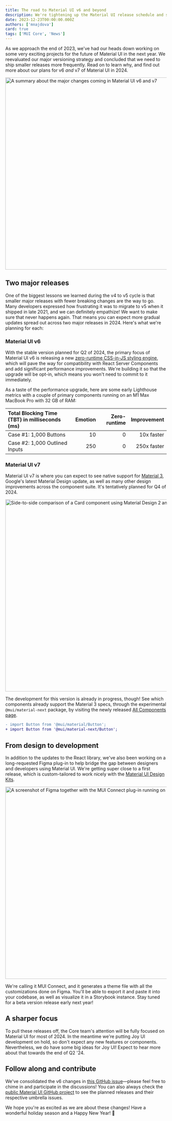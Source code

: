 ```yaml
---
title: The road to Material UI v6 and beyond
description: We're tightening up the Material UI release schedule and shipping two major versions in 2024. Here's what to expect.
date: 2023-12-23T00:00:00.000Z
authors: ['mnajdova']
card: true
tags: ['MUI Core', 'News']
---
```


As we approach the end of 2023, we've had our heads down working on some very exciting projects for the future of Material UI in the next year.
We reevaluated our major versioning strategy and concluded that we need to ship smaller releases more frequently.
Read on to learn why, and find out more about our plans for v6 _and_ v7 of Material UI in 2024.

<img alt="A summary about the major changes coming in Material UI v6 and v7" src="/static/blog/2023-material-ui-v6-and-beyond/post-header.jpg" width="1200" height="600" loading="lazy" />

## Two major releases

One of the biggest lessons we learned during the v4 to v5 cycle is that smaller major releases with fewer breaking changes are the way to go.
Many developers expressed how frustrating it was to migrate to v5 when it shipped in late 2021, and we can definitely empathize!
We want to make sure that never happens again.
That means you can expect more gradual updates spread out across two major releases in 2024.
Here's what we're planning for each:

### Material UI v6

With the stable version planned for Q2 of 2024, the primary focus of Material UI v6 is releasing a new [zero-runtime CSS-in-JS styling engine](https://github.com/mui/material-ui/issues/38137), which will pave the way for compatibility with React Server Components and add significant performance improvements.
We're building it so that the upgrade will be opt-in, which means you won't need to commit to it immediately.

As a taste of the performance upgrade, here are some early Lighthouse metrics with a couple of primary components running on an M1 Max MacBook Pro with 32 GB of RAM:

| Total Blocking Time (TBT) in milliseconds (ms) | Emotion | Zero-runtime | Improvement |
| :--------------------------------------------- | ------: | -----------: | ----------: |
| Case #1: 1,000 Buttons                         |      10 |            0 |  10x faster |
| Case #2: 1,000 Outlined Inputs                 |     250 |            0 | 250x faster |

### Material UI v7

Material UI v7 is where you can expect to see native support for [Material 3](https://m3.material.io/), Google's latest Material Design update, as well as many other design improvements across the component suite.
It's tentatively planned for Q4 of 2024.

<img alt="Side-to-side comparison of a Card component using Material Design 2 and 3, respectively." src="/static/blog/2023-material-ui-v6-and-beyond/m2-m3.jpg" width="1200" height="600" loading="lazy" />

The development for this version is already in progress, though!
See which components already support the Material 3 specs, through the experimental `@mui/material-next` package, by visiting the newly released [All Components page](/material-ui/all-components/).

```diff
- import Button from '@mui/material/Button';
+ import Button from '@mui/material-next/Button';
```

## From design to development

In addition to the updates to the React library, we've also been working on a long-requested Figma plug-in to help bridge the gap between designers and developers using Material UI.
We're getting super close to a first release, which is custom-tailored to work nicely with the [Material UI Design Kits](/material-ui/getting-started/design-resources/).

<img alt="A screenshot of Figma together with the MUI Connect plug-in running on the side, doing customziations to the Material UI Switch component." src="/static/blog/2023-material-ui-v6-and-beyond/connect.jpg" width="1200" height="600" loading="lazy" />

We're calling it MUI Connect, and it generates a theme file with all the customizations done on Figma.
You'll be able to export it and paste it into your codebase, as well as visualize it in a Storybook instance.
Stay tuned for a beta version release early next year!

## A sharper focus

To pull these releases off, the Core team's attention will be fully focused on Material UI for most of 2024.
In the meantime we're putting Joy UI development on hold, so don't expect any new features or components.
Nevertheless, we do have some big ideas for Joy UI!
Expect to hear more about that towards the end of Q2 '24.

## Follow along and contribute

We've consolidated the v6 changes in [this GitHub issue](https://github.com/mui/material-ui/issues/30660)—please feel free to chime in and participate in the discussions!
You can also always check the [public Material UI GitHub project](https://github.com/mui/material-ui/projects/26) to see the planned releases and their respective umbrella issues.

We hope you're as excited as we are about these changes!
Have a wonderful holiday season and a Happy New Year! 🎉

